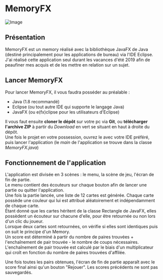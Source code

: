 # MemoryFX

![Image](https://legertristan.github.io/Site/images/memoryFX_visuel.png)

## Présentation

MemoryFX est un memory réalisé avec la bibliothèque JavaFX de Java (destiné principalement pour les applications de bureau) via l'IDE Eclipse.
J'ai réalisé cette application seul durant les vacances d'été 2019 afin de peaufiner mes acquis et de les mettre en relation sur un sujet.

## Lancer MemoryFX

Pour lancer MemoryFX, il vous faudra posséder au préalable :

* Java (1.8 recommandé)
* Eclipse (ou tout autre IDE qui supporte le langage Java)
* JavaFX (ou e(fx)clipse pour les utilisateurs d'Eclipse)

Il vous faut ensuite **cloner le dépôt** sur votre pc via **Git**, ou **télécharger l'archive ZIP** à partir du *Download* en vert se situant en haut à droite du dépôt.  
Une fois le projet en votre possession, ouvrez le avec votre IDE préféré, puis lancer l'application (le *main* de l'application se trouve dans la classe *MemoryFX.java*)


## Fonctionnement de l'application

L'application est divisée en 3 scènes : le menu, la scène de jeu, l'écran de fin de partie.  
Le menu contient des écouteurs sur chaque bouton afin de lancer une partie ou quitter l'application.  
Une fois la partie lancée, une liste de 12 cartes est générée. Chaque carte possède une couleur qui lui est attribué aléatoirement et indépendamment de chaque carte.  
Étant donné que les cartes héritent de la classe Rectangle de JavaFX, elles possèdent un écouteur sur chacune d'elle, pour être retournée ou non lors d'un clic du joueur.  
Lorsque deux cartes sont retournées, on vérifie si elles sont identiques puis on suit le principe d'un Memory.  
Un score est déterminé à partir du nombre de paires trouvées + l'enchaînement de pair trouvée - le nombre de coups nécessaires.  
L'enchaînement de pair trouvée est calculé par le biais d'un multiplicateur qui croît en fonction du nombre de paires trouvées d'affilée.

Une fois toutes les pairs obtenues, l'écran de fin de partie apparaît avec le score final ainsi qu'un bouton "Rejouer".
Les scores précédents ne sont pas sauvegardés.
